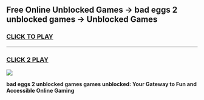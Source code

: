 
## Free Online Unblocked Games → bad eggs 2 unblocked games → Unblocked Games
<h3>
<a href="https://premium.freeplayer.one?title=bad_eggs_2_unblocked_games&ref=21F">CLICK TO PLAY</a></h3>
<hr>

<h3>
<a href="https://premium.freeplayer.one?title=bad_eggs_2_unblocked_games&ref=21F">CLICK 2 PLAY</a>
  
</h3>

<a href="https://premium.freeplayer.one?title=bad_eggs_2_unblocked_games&ref=21F/"><img src="https://clearcache.store/games.png"></a>


**bad eggs 2 unblocked games games unblocked: Your Gateway to Fun and Accessible Online Gaming**
